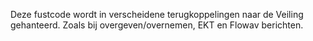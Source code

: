 Deze fustcode wordt in verscheidene terugkoppelingen naar de Veiling gehanteerd. Zoals bij overgeven/overnemen, EKT en Flowav berichten.